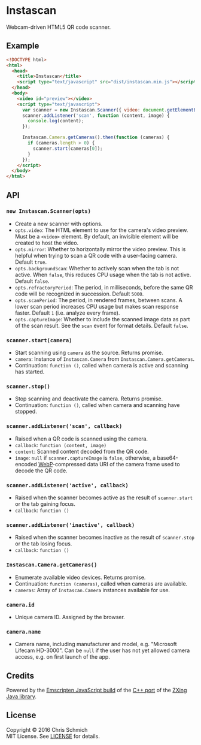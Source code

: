 # Instascan
Webcam-driven HTML5 QR code scanner.

## Example

```html
<!DOCTYPE html>
<html>
  <head>
    <title>Instascan</title>
    <script type="text/javascript" src="dist/instascan.min.js"></script>
  </head>
  <body>
    <video id="preview"></video>
    <script type="text/javascript">
      var scanner = new Instascan.Scanner({ video: document.getElementById('preview') });
      scanner.addListener('scan', function (content, image) {
        console.log(content);
      });

      Instascan.Camera.getCameras().then(function (cameras) {
        if (cameras.length > 0) {
          scanner.start(cameras[0]);
        }
      });
    </script>
  </body>
</html>
```

## API

### `new Instascan.Scanner(opts)`

- Create a new scanner with options.
- `opts.video`: The HTML element to use for the camera's video preview. Must be a `<video>` element. By default, an invisible element will be created to host the video.
- `opts.mirror`: Whether to horizontally mirror the video preview. This is helpful when trying to scan a QR code with a user-facing camera. Default `true`.
- `opts.backgroundScan`: Whether to actively scan when the tab is not active. When `false`, this reduces CPU usage when the tab is not active. Default `false`.
- `opts.refractoryPeriod`: The period, in milliseconds, before the same QR code will be recognized in succession. Default `5000`.
- `opts.scanPeriod`: The period, in rendered frames, between scans. A lower scan period increases CPU usage but makes scan response faster. Default `1` (i.e. analyze every frame).
- `opts.captureImage`: Whether to include the scanned image data as part of the scan result. See the `scan` event for format details. Default `false`.

### `scanner.start(camera)`

- Start scanning using `camera` as the source. Returns promise.
- `camera`: Instance of `Instascan.Camera` from `Instascan.Camera.getCameras`.
- Continuation: `function ()`, called when camera is active and scanning has started.

### `scanner.stop()`

- Stop scanning and deactivate the camera. Returns promise.
- Continuation: `function ()`, called when camera and scanning have stopped.

### `scanner.addListener('scan', callback)`

- Raised when a QR code is scanned using the camera.
- `callback`: `function (content, image)`
- `content`: Scanned content decoded from the QR code.
- `image`: `null` if `scanner.captureImage` is `false`, otherwise, a base64-encoded [WebP](https://en.wikipedia.org/wiki/WebP)-compressed data URI of the camera frame used to decode the QR code.

### `scanner.addListener('active', callback)`

- Raised when the scanner becomes active as the result of `scanner.start` or the tab gaining focus.
- `callback`: `function ()`

### `scanner.addListener('inactive', callback)`

- Raised when the scanner becomes inactive as the result of `scanner.stop` or the tab losing focus.
- `callback`: `function ()`

### `Instascan.Camera.getCameras()`

- Enumerate available video devices. Returns promise.
- Continuation: `function (cameras)`, called when cameras are available.
- `cameras`: Array of `Instascan.Camera` instances available for use.

### `camera.id`

- Unique camera ID. Assigned by the browser.

### `camera.name`

- Camera name, including manufacturer and model, e.g. "Microsoft Lifecam HD-3000". Can be `null` if the user has not yet allowed camera access, e.g. on first launch of the app.

## Credits

Powered by the [Emscripten JavaScript build](https://github.com/kig/zxing-cpp-emscripten) of the [C++ port](https://github.com/glassechidna/zxing-cpp) of the [ZXing Java library](https://github.com/zxing/zxing).

## License

Copyright &copy; 2016 Chris Schmich
<br />
MIT License. See [LICENSE](LICENSE) for details.
